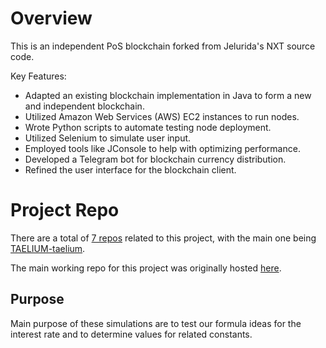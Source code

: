 # Overview
This is an independent PoS blockchain forked from Jelurida's NXT source code.

Key Features: 
*	Adapted an existing blockchain implementation in Java to form a new and independent blockchain. 
*	Utilized Amazon Web Services (AWS) EC2 instances to run nodes.
*	Wrote Python scripts to automate testing node deployment.
*	Utilized Selenium to simulate user input.
*	Employed tools like JConsole to help with optimizing performance.
*	Developed a Telegram bot for blockchain currency distribution.
*	Refined the user interface for the blockchain client. 


# Project Repo
There are a total of [7 repos](https://github.com/search?q=user%3Alubintan+taelium) related to this project, with the main one being [TAELIUM-taelium](https://github.com/lubintan/TAELIUM-taelium).

The main working repo for this project was originally hosted [here](https://bitbucket.org/lubinium/taelium/src/master/).

## Purpose
Main purpose of these simulations are to test our formula ideas for the interest rate and to determine values for related constants.




